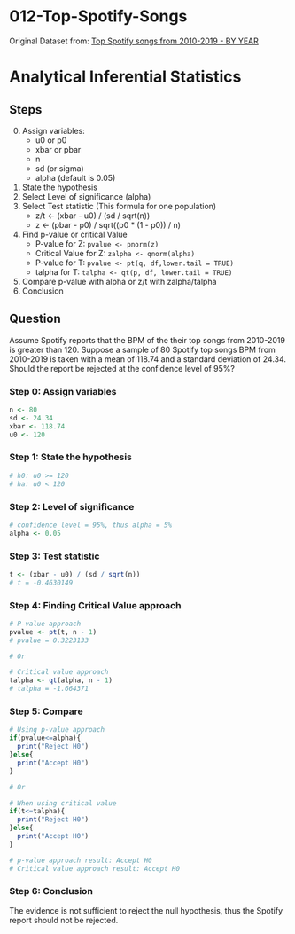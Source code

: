 # 012-Top-Spotify-Songs

Original Dataset from: [Top Spotify songs from 2010-2019 - BY YEAR](https://www.kaggle.com/leonardopena/top-spotify-songs-from-20102019-by-year)

# Analytical Inferential Statistics

## Steps

0. Assign variables:
   - u0 or p0
   - xbar or pbar
   - n
   - sd (or sigma)
   - alpha (default is 0.05)
1. State the hypothesis
2. Select Level of significance (alpha)
3. Select Test statistic (This formula for one population)
   - z/t <- (xbar - u0) / (sd / sqrt(n))
   - z <- (pbar - p0) / sqrt((p0 \* (1 - p0)) / n)
4. Find p-value or critical Value
   - P-value for Z: `pvalue <- pnorm(z)`
   - Critical Value for Z: `zalpha <- qnorm(alpha)`
   - P-value for T: `pvalue <- pt(q, df,lower.tail = TRUE)`
   - talpha for T: `talpha <- qt(p, df, lower.tail = TRUE)`
5. Compare p-value with alpha or z/t with zalpha/talpha
6. Conclusion

## Question

Assume Spotify reports that the BPM of the their top songs from 2010-2019 is greater than 120. Suppose a sample of 80 Spotify top songs BPM from 2010-2019 is taken with a mean of 118.74 and a standard deviation of 24.34. Should the report be rejected at the confidence level of 95%?

### Step 0: Assign variables

```r
n <- 80
sd <- 24.34
xbar <- 118.74
u0 <- 120
```

### Step 1: State the hypothesis

```r
# h0: u0 >= 120
# ha: u0 < 120
```

### Step 2: Level of significance

```r
# confidence level = 95%, thus alpha = 5%
alpha <- 0.05
```

### Step 3: Test statistic

```r
t <- (xbar - u0) / (sd / sqrt(n))
# t = -0.4630149
```

### Step 4: Finding Critical Value approach

```r
# P-value approach
pvalue <- pt(t, n - 1)
# pvalue = 0.3223133

# Or

# Critical value approach
talpha <- qt(alpha, n - 1)
# talpha = -1.664371
```

### Step 5: Compare

```r
# Using p-value approach
if(pvalue<=alpha){
  print("Reject H0")
}else{
  print("Accept H0")
}

# Or

# When using critical value
if(t<=talpha){
  print("Reject H0")
}else{
  print("Accept H0")
}

# p-value approach result: Accept H0
# Critical value approach result: Accept H0
```

### Step 6: Conclusion

The evidence is not sufficient to reject the null hypothesis, thus the Spotify report should not be rejected.
